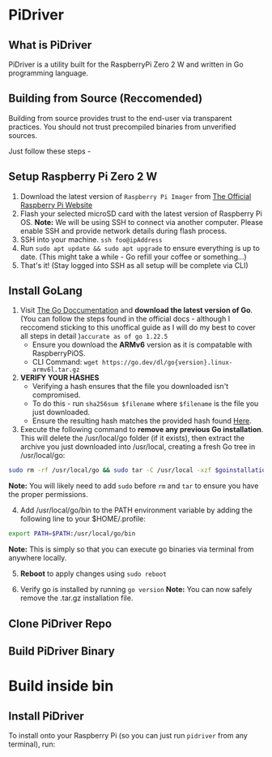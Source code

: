 # PiDriver

What is PiDriver
----------------
PiDriver is a utility built for the RaspberryPi Zero 2 W and written in Go programming language.

Building from Source (Reccomended)
-------------------------------------------------
Building from source provides trust to the end-user via transparent practices. You should not trust precompiled binaries from unverified sources.

Just follow these steps -

Setup Raspberry Pi Zero 2 W
---------------------------
1. Download the latest version of `Raspberry Pi Imager` from [The Official Raspberry Pi Website](https://www.raspberrypi.com/software/)
2. Flash your selected microSD card with the latest version of Raspberry Pi OS.
**Note:** We will be using SSH to connect via another computer. Please enable SSH and provide network details during flash process.
3. SSH into your machine. `ssh foo@ipAddress`
4. Run `sudo apt update && sudo apt upgrade` to ensure everything is up to date. (This might take a while - Go refill your coffee or something...)
5. That's it! (Stay logged into SSH as all setup will be complete via CLI)

Install GoLang
--------------
1. Visit [The Go Doccumentation](https://go.dev/doc/install) and **download the latest version of Go**. (You can follow the steps found in the official docs - although I reccomend sticking to this unoffical guide as I will do my best to cover all steps in detail )`accurate as of go 1.22.5`
    - Ensure you download the **ARMv6** version as it is compatable with RaspberryPiOS.
    - CLI Command: `wget https://go.dev/dl/go{version}.linux-armv6l.tar.gz`
2. **VERIFY YOUR HASHES**
    - Verifying a hash ensures that the file you downloaded isn't compromised.
    - To do this - run `sha256sum $filename` where `$filename` is the file you just downloaded.
    - Ensure the resulting hash matches the provided hash found [Here](https://go.dev/dl/).
3. Execute the following command to **remove any previous Go installation**. This will delete the /usr/local/go folder (if it exists), then extract the archive you just downloaded into /usr/local, creating a fresh Go tree in /usr/local/go:

```bash
sudo rm -rf /usr/local/go && sudo tar -C /usr/local -xzf $goinstallation
```
**Note:** You will likely need to add `sudo` before `rm` and `tar` to ensure you have the proper permissions.

4. Add /usr/local/go/bin to the PATH environment variable by adding the following line to your $HOME/.profile:

```bash
export PATH=$PATH:/usr/local/go/bin
```
**Note:** This is simply so that you can execute go binaries via terminal from anywhere locally.

5. **Reboot** to apply changes using `sudo reboot`

6. Verify go is installed by running `go version`
**Note:** You can now safely remove the .tar.gz installation file.

Clone PiDriver Repo
-------------------

Build PiDriver Binary
---------------------
# Build inside bin

Install PiDriver
----------------
To install onto your Raspberry Pi (so you can just run `pidriver` from any terminal), run:

